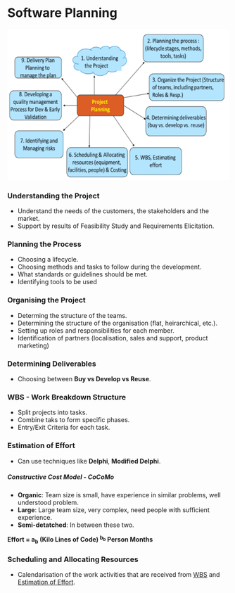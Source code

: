 # Software Planning

![Planning](images/PM_plan.png)

### Understanding the Project

- Understand the needs of the customers, the stakeholders and the market.
- Support by results of Feasibility Study and Requirements Elicitation.

### Planning the Process

- Choosing a lifecycle.
- Choosing methods and tasks to follow during the development.
- What standards or guidelines should be met.
- Identifying tools to be used

### Organising the Project

- Determing the structure of the teams.
- Determining the structure of the organisation (flat, heirarchical, etc.).
- Setting up roles and responsibilities for each member.
- Identification of partners (localisation, sales and support, product marketing)

### Determining Deliverables

- Choosing between **Buy vs Develop vs Reuse**.

### WBS - Work Breakdown Structure

- Split projects into tasks.
- Combine taks to form specific phases. 
- Entry/Exit Criteria for each task.

### Estimation of Effort

- Can use techniques like **Delphi**, **Modified Delphi**.

##### Constructive Cost Model - CoCoMo

- **Organic**: Team size is small, have experience in similar problems, well understood problem.
- **Large**: Large team size, very complex, need people with sufficient experience.
- **Semi-detatched**: In between these two.

**Effort = a<sub>b</sub> (Kilo Lines of Code) <sup>b<sub>b</sub></sup> Person Months**

### Scheduling and Allocating Resources

- Calendarisation of the work activities that are received from [WBS](#wbs---work-breakdown-structure) and [Estimation of Effort](#estimation-of-effort).
